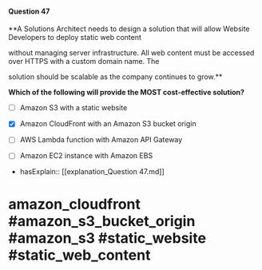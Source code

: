 #### Question  47

**A Solutions Architect needs to design a solution that will allow Website Developers to deploy static web content

without managing server infrastructure. All web content must be accessed over HTTPS with a custom domain name. The

solution should be scalable as the company continues to grow.**

**Which of the following will provide the MOST cost-effective solution?**

- [ ] Amazon S3 with a static website

- [x] Amazon CloudFront with an Amazon S3 bucket origin

- [ ] AWS Lambda function with Amazon API Gateway

- [ ] Amazon EC2 instance with Amazon EBS

- hasExplain:: [[explanation_Question  47.md]]

# amazon_cloudfront #amazon_s3_bucket_origin #amazon_s3 #static_website #static_web_content
